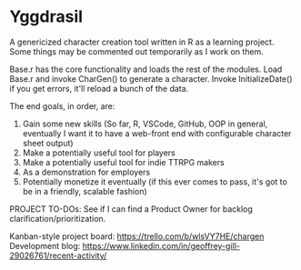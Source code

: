 # Yggdrasil
A genericized character creation tool written in R as a learning project.
Some things may be commented out temporarily as I work on them.

Base.r has the core functionality and loads the rest of the modules. Load Base.r and invoke CharGen() to generate a character. Invoke InitializeDate() if you get errors, it'll reload a bunch of the data.

The end goals, in order, are:
1) Gain some new skills (So far, R, VSCode, GitHub, OOP in general, eventually I want it to have a web-front end with configurable character sheet output)
2) Make a potentially useful tool for players
3) Make a potentially useful tool for indie TTRPG makers
4) As a demonstration for employers
5) Potentially monetize it eventually (if this ever comes to pass, it's got to be in a friendly, scalable fashion)

PROJECT TO-DOs: See if I can find a Product Owner for backlog clarification/prioritization.

Kanban-style project board: https://trello.com/b/wlsVY7HE/chargen
Development blog: https://www.linkedin.com/in/geoffrey-gill-29026761/recent-activity/
